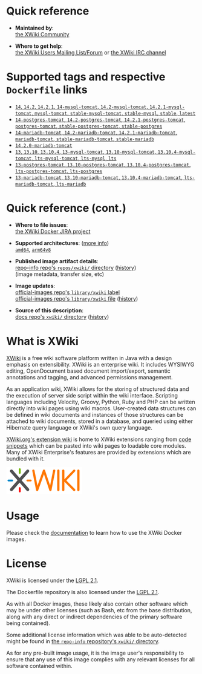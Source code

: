 <!--

********************************************************************************

WARNING:

    DO NOT EDIT "xwiki/README.md"

    IT IS AUTO-GENERATED

    (from the other files in "xwiki/" combined with a set of templates)

********************************************************************************

-->

# Quick reference

-	**Maintained by**:  
	[the XWiki Community](https://github.com/xwiki-contrib/docker-xwiki)

-	**Where to get help**:  
	[the XWiki Users Mailing List/Forum](http://dev.xwiki.org/xwiki/bin/view/Community/MailingLists) or [the XWiki IRC channel](http://dev.xwiki.org/xwiki/bin/view/Community/IRC)

# Supported tags and respective `Dockerfile` links

-	[`14`, `14.2`, `14.2.1`, `14-mysql-tomcat`, `14.2-mysql-tomcat`, `14.2.1-mysql-tomcat`, `mysql-tomcat`, `stable-mysql-tomcat`, `stable-mysql`, `stable`, `latest`](https://github.com/xwiki-contrib/docker-xwiki/blob/7e193b63d37ddf931c9bb3ab2401c805affa28d3/14/mysql-tomcat/Dockerfile)
-	[`14-postgres-tomcat`, `14.2-postgres-tomcat`, `14.2.1-postgres-tomcat`, `postgres-tomcat`, `stable-postgres-tomcat`, `stable-postgres`](https://github.com/xwiki-contrib/docker-xwiki/blob/7e193b63d37ddf931c9bb3ab2401c805affa28d3/14/postgres-tomcat/Dockerfile)
-	[`14-mariadb-tomcat`, `14.2-mariadb-tomcat`, `14.2.1-mariadb-tomcat`, `mariadb-tomcat`, `stable-mariadb-tomcat`, `stable-mariadb`](https://github.com/xwiki-contrib/docker-xwiki/blob/7e193b63d37ddf931c9bb3ab2401c805affa28d3/14/mariadb-tomcat/Dockerfile)
-	[`14.2.0-mariadb-tomcat`](https://github.com/xwiki-contrib/docker-xwiki/blob/ce6faa3a58fc16e0eeca74038fbb43149fcf60b5/14/mariadb-tomcat/Dockerfile)
-	[`13`, `13.10`, `13.10.4`, `13-mysql-tomcat`, `13.10-mysql-tomcat`, `13.10.4-mysql-tomcat`, `lts-mysql-tomcat`, `lts-mysql`, `lts`](https://github.com/xwiki-contrib/docker-xwiki/blob/70a8b1d92d7e031037bb873f348550da9729e2e0/13/mysql-tomcat/Dockerfile)
-	[`13-postgres-tomcat`, `13.10-postgres-tomcat`, `13.10.4-postgres-tomcat`, `lts-postgres-tomcat`, `lts-postgres`](https://github.com/xwiki-contrib/docker-xwiki/blob/70a8b1d92d7e031037bb873f348550da9729e2e0/13/postgres-tomcat/Dockerfile)
-	[`13-mariadb-tomcat`, `13.10-mariadb-tomcat`, `13.10.4-mariadb-tomcat`, `lts-mariadb-tomcat`, `lts-mariadb`](https://github.com/xwiki-contrib/docker-xwiki/blob/70a8b1d92d7e031037bb873f348550da9729e2e0/13/mariadb-tomcat/Dockerfile)

# Quick reference (cont.)

-	**Where to file issues**:  
	[the XWiki Docker JIRA project](http://jira.xwiki.org/browse/XDOCKER)

-	**Supported architectures**: ([more info](https://github.com/docker-library/official-images#architectures-other-than-amd64))  
	[`amd64`](https://hub.docker.com/r/amd64/xwiki/), [`arm64v8`](https://hub.docker.com/r/arm64v8/xwiki/)

-	**Published image artifact details**:  
	[repo-info repo's `repos/xwiki/` directory](https://github.com/docker-library/repo-info/blob/master/repos/xwiki) ([history](https://github.com/docker-library/repo-info/commits/master/repos/xwiki))  
	(image metadata, transfer size, etc)

-	**Image updates**:  
	[official-images repo's `library/xwiki` label](https://github.com/docker-library/official-images/issues?q=label%3Alibrary%2Fxwiki)  
	[official-images repo's `library/xwiki` file](https://github.com/docker-library/official-images/blob/master/library/xwiki) ([history](https://github.com/docker-library/official-images/commits/master/library/xwiki))

-	**Source of this description**:  
	[docs repo's `xwiki/` directory](https://github.com/docker-library/docs/tree/master/xwiki) ([history](https://github.com/docker-library/docs/commits/master/xwiki))

# What is XWiki

[XWiki](http://xwiki.org) is a free wiki software platform written in Java with a design emphasis on extensibility. XWiki is an enterprise wiki. It includes WYSIWYG editing, OpenDocument based document import/export, semantic annotations and tagging, and advanced permissions management.

As an application wiki, XWiki allows for the storing of structured data and the execution of server side script within the wiki interface. Scripting languages including Velocity, Groovy, Python, Ruby and PHP can be written directly into wiki pages using wiki macros. User-created data structures can be defined in wiki documents and instances of those structures can be attached to wiki documents, stored in a database, and queried using either Hibernate query language or XWiki's own query language.

[XWiki.org's extension wiki](http://extensions.xwiki.org) is home to XWiki extensions ranging from [code snippets](http://snippets.xwiki.org) which can be pasted into wiki pages to loadable core modules. Many of XWiki Enterprise's features are provided by extensions which are bundled with it.

![logo](https://raw.githubusercontent.com/docker-library/docs/6fb07a8dacbad5cc548b87e4c267823a4aa98660/xwiki/logo.png)

# Usage

Please check the [documentation](https://github.com/xwiki-contrib/docker-xwiki/blob/master/README.md) to learn how to use the XWiki Docker images.

# License

XWiki is licensed under the [LGPL 2.1](https://github.com/xwiki-contrib/docker-xwiki/blob/master/LICENSE).

The Dockerfile repository is also licensed under the [LGPL 2.1](https://github.com/xwiki-contrib/docker-xwiki/blob/master/LICENSE).

As with all Docker images, these likely also contain other software which may be under other licenses (such as Bash, etc from the base distribution, along with any direct or indirect dependencies of the primary software being contained).

Some additional license information which was able to be auto-detected might be found in [the `repo-info` repository's `xwiki/` directory](https://github.com/docker-library/repo-info/tree/master/repos/xwiki).

As for any pre-built image usage, it is the image user's responsibility to ensure that any use of this image complies with any relevant licenses for all software contained within.
